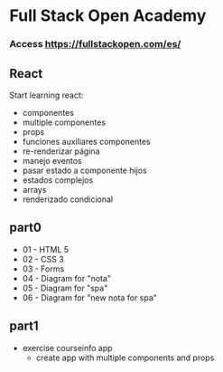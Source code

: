 # Full Stack Open Academy
### Access https://fullstackopen.com/es/

## React
Start learning react:
- componentes
- multiple componentes
- props
- funciones auxiliares componentes
- re-renderizar página
- manejo eventos
- pasar estado a componente hijos
- estados complejos
- arrays
- renderizado condicional

## part0
- 01 - HTML 5
- 02 - CSS 3
- 03 - Forms
- 04 - Diagram for "nota"
- 05 - Diagram for "spa"
- 06 - Diagram for "new nota for spa"

## part1
- exercise courseinfo app
    - create app with multiple components and props
